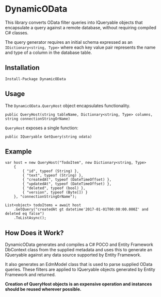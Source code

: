 # DynamicOData

This library converts OData filter queries into IQueryable objects that encapsulate
a query against a remote database, without requiring compiled C# classes. 

The query generator requires an initial schema expressed as an 
`IDictionary<string, Type>` where each key value pair represents the name and
type of a column in the database table.

## Installation

	Install-Package DynamicOData

## Usage

The `DynamicOData.QueryHost` object encapsulates functionality.

	public QueryHost(string tableName, Dictionary<string, Type> columns, string connectionStringOrName)

`QueryHost` exposes a single function:

	public IQueryable GetQuery(string odata)

## Example

    var host = new QueryHost("TodoItem", new Dictionary<string, Type>
        {
            { "id", typeof (String) },
            { "text", typeof (String) },
            { "createdAt", typeof (DateTimeOffset) },
            { "updatedAt", typeof (DateTimeOffset) },
            { "deleted", typeof (bool) },
            { "version", typeof (Byte[]) }
        }, "connectionStringOrName");

    List<object> todoItems = await host
		.GetQuery("createdAt gt datetime'2017-01-01T00:00:00.000Z' and deleted eq false")
		.ToListAsync();

## How Does it Work?

DynamicOData generates and compiles a C# POCO and Entity Framework DbContext
class from the supplied metadata and uses this to generate an IQueryable 
against any data source supported by Entity Framework. 

It also generates an EdmModel class that is used to parse supplied OData queries. 
These filters are applied to IQueryable objects generated by Entity Framework
and returned.

**Creation of QueryHost objects is an expensive operation and instances
should be reused wherever possible.**